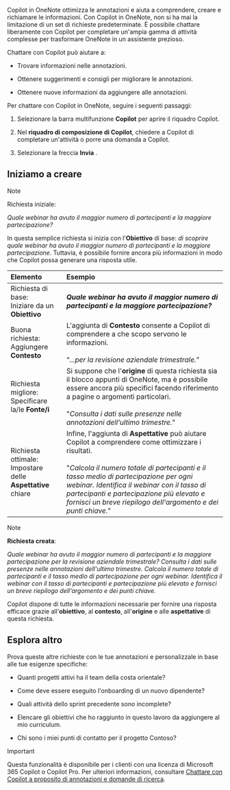 Copilot in OneNote ottimizza le annotazioni e aiuta a comprendere, creare e richiamare le informazioni. Con Copilot in OneNote, non si ha mai la limitazione di un set di richieste predeterminate. È possibile chattare liberamente con Copilot per completare un'ampia gamma di attività complesse per trasformare OneNote in un assistente prezioso. 

Chattare con Copilot può aiutare a:

- Trovare informazioni nelle annotazioni.

- Ottenere suggerimenti e consigli per migliorare le annotazioni.

- Ottenere nuove informazioni da aggiungere alle annotazioni.

Per chattare con Copilot in OneNote, seguire i seguenti passaggi:

1. Selezionare la barra multifunzione **Copilot** per aprire il riquadro Copilot.

1. Nel **riquadro di composizione di Copilot**, chiedere a Copilot di completare un'attività o porre una domanda a Copilot.

1. Selezionare la freccia **Invia** .

## Iniziamo a creare

> [!NOTE]
> Richiesta iniziale:
>
> _Quale webinar ha avuto il maggior numero di partecipanti e la maggiore partecipazione?_

In questa semplice richiesta si inizia con l'**Obiettivo** di base: _di scoprire quale webinar ha avuto il maggior numero di partecipanti e la maggiore partecipazione_. Tuttavia, è possibile fornire ancora più informazioni in modo che Copilot possa generare una risposta utile.

| Elemento | Esempio |
| :------ | :------- |
| Richiesta di base: <br>Iniziare da un **Obiettivo** | **_Quale webinar ha avuto il maggior numero di partecipanti e la maggiore partecipazione?_** |
| Buona richiesta: <br>Aggiungere **Contesto** | L'aggiunta di **Contesto** consente a Copilot di comprendere a che scopo servono le informazioni.<br><br>“_...per la revisione aziendale trimestrale._" |
| Richiesta migliore: <br>Specificare la/le **Fonte/i** | Si suppone che l'**origine** di questa richiesta sia il blocco appunti di OneNote, ma è possibile essere ancora più specifici facendo riferimento a pagine o argomenti particolari.<br><br>"_Consulta i dati sulle presenze nelle annotazioni dell'ultimo trimestre._" |
| Richiesta ottimale: <br>Impostare delle **Aspettative** chiare | Infine, l'aggiunta di **Aspettative** può aiutare Copilot a comprendere come ottimizzare i risultati.<br><br>"_Calcola il numero totale di partecipanti e il tasso medio di partecipazione per ogni webinar. Identifica il webinar con il tasso di partecipanti e partecipazione più elevato e fornisci un breve riepilogo dell'argomento e dei punti chiave._" |

> [!NOTE]
> **Richiesta creata**:
>
> _Quale webinar ha avuto il maggior numero di partecipanti e la maggiore partecipazione per la revisione aziendale trimestrale? Consulta i dati sulle presenze nelle annotazioni dell'ultimo trimestre. Calcola il numero totale di partecipanti e il tasso medio di partecipazione per ogni webinar. Identifica il webinar con il tasso di partecipanti e partecipazione più elevato e fornisci un breve riepilogo dell'argomento e dei punti chiave._

Copilot dispone di tutte le informazioni necessarie per fornire una risposta efficace grazie all'**obiettivo**, al **contesto**, all'**origine** e alle **aspettative** di questa richiesta.

## Esplora altro

Prova queste altre richieste con le tue annotazioni e personalizzale in base alle tue esigenze specifiche: 

- Quanti progetti attivi ha il team della costa orientale?

- Come deve essere eseguito l'onboarding di un nuovo dipendente?

- Quali attività dello sprint precedente sono incomplete?

- Elencare gli obiettivi che ho raggiunto in questo lavoro da aggiungere al mio curriculum.

- Chi sono i miei punti di contatto per il progetto Contoso?

> [!IMPORTANT]
> Questa funzionalità è disponibile per i clienti con una licenza di Microsoft 365 Copilot o Copilot Pro. Per ulteriori informazioni, consultare [Chattare con Copilot a proposito di annotazioni e domande di ricerca](https://support.microsoft.com/office/chat-with-copilot-about-your-notes-and-research-questions-8be75b91-d4d3-461e-af9a-fadfe208b589).